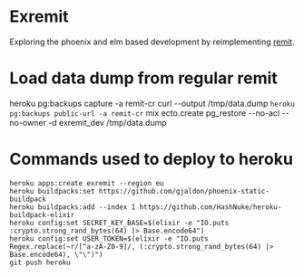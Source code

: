 # Exremit

Exploring the phoenix and elm based development by reimplementing [remit](github.com/henrik/remit).

# Load data dump from regular remit

   heroku pg:backups capture -a remit-cr
   curl --output /tmp/data.dump `heroku pg:backups public-url -a remit-cr`
   mix ecto.create
   pg_restore --no-acl --no-owner -d exremit_dev /tmp/data.dump

# Commands used to deploy to heroku

    heroku apps:create exremit --region eu
    heroku buildpacks:set https://github.com/gjaldon/phoenix-static-buildpack
    heroku buildpacks:add --index 1 https://github.com/HashNuke/heroku-buildpack-elixir
    heroku config:set SECRET_KEY_BASE=$(elixir -e "IO.puts :crypto.strong_rand_bytes(64) |> Base.encode64")
    heroku config:set USER_TOKEN=$(elixir -e "IO.puts Regex.replace(~r/[^a-zA-Z0-9]/, (:crypto.strong_rand_bytes(64) |> Base.encode64), \"\")")
    git push heroku
